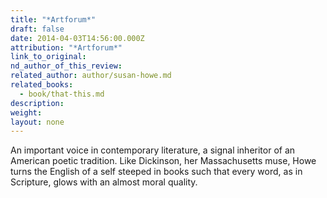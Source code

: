 ```yaml
---
title: "*Artforum*"
draft: false
date: 2014-04-03T14:56:00.000Z
attribution: "*Artforum*"
link_to_original:
nd_author_of_this_review:
related_author: author/susan-howe.md
related_books:
  - book/that-this.md
description:
weight:
layout: none
---
```

An important voice in contemporary literature, a signal inheritor of an American poetic tradition. Like Dickinson, her Massachusetts muse, Howe turns the English of a self steeped in books such that every word, as in Scripture, glows with an almost moral quality.

